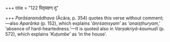 +++
title = "122 पितृयज्ञन् तु"

+++
*Parāśaramādhava* (Ācāra, p. 354) quotes this verse without
comment;—also *Aparārka* (p. 152), which explains ‘*ānṛśaṃsyam*’ as
‘*anaiṣṭhuryam*,’ ‘absence of hard-heartedness.’—It is quoted also in
*Varṣakriyā-kaumudī* (p. 572), which explains ‘*Kuṭumbe*’ as ‘in the
house’.


